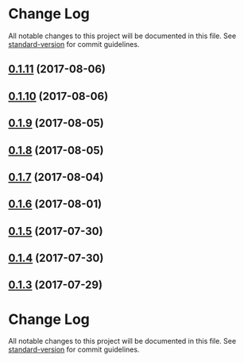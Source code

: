 # Change Log

All notable changes to this project will be documented in this file. See [standard-version](https://github.com/conventional-changelog/standard-version) for commit guidelines.

<a name="0.1.11"></a>
## [0.1.11](https://github.com/teoboley/modular-graphql/compare/v0.1.10...v0.1.11) (2017-08-06)



<a name="0.1.10"></a>
## [0.1.10](https://github.com/teoboley/modular-graphql/compare/v0.1.9...v0.1.10) (2017-08-06)



<a name="0.1.9"></a>
## [0.1.9](https://github.com/teoboley/modular-graphql/compare/v0.1.8...v0.1.9) (2017-08-05)



<a name="0.1.8"></a>
## [0.1.8](https://github.com/teoboley/modular-graphql/compare/v0.1.7...v0.1.8) (2017-08-05)



<a name="0.1.7"></a>
## [0.1.7](https://github.com/teoboley/modular-graphql/compare/v0.1.6...v0.1.7) (2017-08-04)



<a name="0.1.6"></a>
## [0.1.6](https://github.com/teoboley/modular-graphql/compare/v0.1.5...v0.1.6) (2017-08-01)



<a name="0.1.5"></a>
## [0.1.5](https://github.com/teoboley/modular-graphql/compare/v0.1.4...v0.1.5) (2017-07-30)



<a name="0.1.4"></a>
## [0.1.4](https://github.com/teoboley/modular-graphql/compare/v0.1.3...v0.1.4) (2017-07-30)



<a name="0.1.3"></a>
## [0.1.3](https://github.com/teoboley/modular-graphql/compare/v0.1.1...v0.1.3) (2017-07-29)



# Change Log

All notable changes to this project will be documented in this file. See [standard-version](https://github.com/conventional-changelog/standard-version) for commit guidelines.
